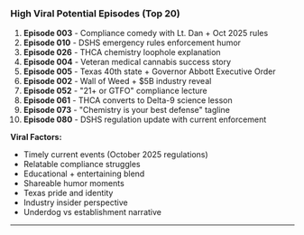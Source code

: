 ### High Viral Potential Episodes (Top 20)

1. **Episode 003** - Compliance comedy with Lt. Dan + Oct 2025 rules
2. **Episode 010** - DSHS emergency rules enforcement humor
3. **Episode 026** - THCA chemistry loophole explanation
4. **Episode 004** - Veteran medical cannabis success story
5. **Episode 005** - Texas 40th state + Governor Abbott Executive Order
6. **Episode 002** - Wall of Weed + $5B industry reveal
7. **Episode 052** - "21+ or GTFO" compliance lecture
8. **Episode 061** - THCA converts to Delta-9 science lesson
9. **Episode 073** - "Chemistry is your best defense" tagline
10. **Episode 080** - DSHS regulation update with current enforcement

**Viral Factors:**

- Timely current events (October 2025 regulations)
- Relatable compliance struggles
- Educational + entertaining blend
- Shareable humor moments
- Texas pride and identity
- Industry insider perspective
- Underdog vs establishment narrative

---
